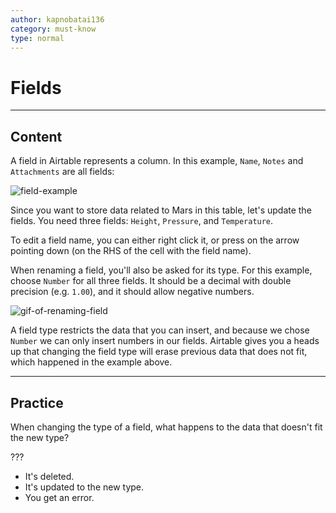 ```yaml
---
author: kapnobatai136
category: must-know
type: normal
---
```


# Fields


---

## Content

A field in Airtable represents a column. In this example, `Name`, `Notes` and `Attachments` are all fields:

![field-example](https://img.enkipro.com/49cfd9299b1c5e5466c583a4dda009d3.png)

Since you want to store data related to Mars in this table, let's update the fields. You need three fields: `Height`, `Pressure`, and `Temperature`.

To edit a field name, you can either right click it, or press on the arrow pointing down (on the RHS of the cell with the field name).

When renaming a field, you'll also be asked for its type. For this example, choose `Number` for all three fields. It should be a decimal with double precision (e.g. `1.00`), and it should allow negative numbers.

![gif-of-renaming-field](https://img.enkipro.com/3e8a80ad45952507c5176f2fed5acf98.gif)

A field type restricts the data that you can insert, and because we chose `Number` we can only insert numbers in our fields. Airtable gives you a heads up that changing the field type will erase previous data that does not fit, which happened in the example above.


---

## Practice

When changing the type of a field, what happens to the data that doesn't fit the new type?

???

* It's deleted.
* It's updated to the new type.
* You get an error.
